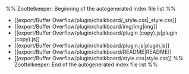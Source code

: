 %% Zoottelkeeper: Beginning of the autogenerated index file list  %%
-  [[export/Buffer Overflow/plugin/chalkboard/_style.css|_style.css]]
-  [[export/Buffer Overflow/plugin/chalkboard/img/img|img]]
-  [[export/Buffer Overflow/plugin/chalkboard/plugin (copy).js|plugin (copy).js]]
-  [[export/Buffer Overflow/plugin/chalkboard/plugin.js|plugin.js]]
-  [[export/Buffer Overflow/plugin/chalkboard/README|README]]
-  [[export/Buffer Overflow/plugin/chalkboard/style.css|style.css]]
%% Zoottelkeeper: End of the autogenerated index file list  %%
